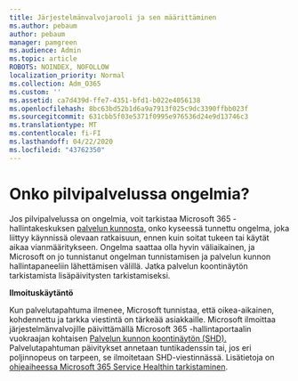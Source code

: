 ```yaml
---
title: Järjestelmänvalvojarooli ja sen määrittäminen
ms.author: pebaum
author: pebaum
manager: pamgreen
ms.audience: Admin
ms.topic: article
ROBOTS: NOINDEX, NOFOLLOW
localization_priority: Normal
ms.collection: Adm_O365
ms.custom: ''
ms.assetid: ca7d439d-ffe7-4351-bfd1-b022e4056138
ms.openlocfilehash: 8bc63bd52b1d6a9a7913f025c9dc3390ffbb023f
ms.sourcegitcommit: 631cbb5f03e5371f0995e976536d24e9d13746c3
ms.translationtype: MT
ms.contentlocale: fi-FI
ms.lasthandoff: 04/22/2020
ms.locfileid: "43762350"
---
```

# <a name="experiencing-problems-with-a-cloud-service"></a>Onko pilvipalvelussa ongelmia?

Jos pilvipalvelussa on ongelmia, voit tarkistaa Microsoft 365 -hallintakeskuksen [palvelun kunnosta,](https://admin.microsoft.com/AdminPortal/Home#/servicehealth) onko kyseessä tunnettu ongelma, joka liittyy käynnissä olevaan ratkaisuun, ennen kuin soitat tukeen tai käytät aikaa vianmääritykseen. Ongelma saattaa olla hyvin väliaikainen, ja Microsoft on jo tunnistanut ongelman tunnistamisen ja palvelun kunnon hallintapaneeliin lähettämisen välillä. Jatka palvelun koontinäytön tarkistamista lisäpäivitysten tarkistamiseksi.

**Ilmoituskäytäntö**

Kun palvelutapahtuma ilmenee, Microsoft tunnistaa, että oikea-aikainen, kohdennettu ja tarkka viestintä on tärkeää asiakkaille. Microsoft ilmoittaa järjestelmänvalvojille päivittämällä Microsoft 365 -hallintaportaalin vuokraajan kohtaisen [Palvelun kunnon koontinäytön (SHD).](https://admin.microsoft.com/AdminPortal/Home#/servicehealth) Palvelutapahtuman päivitykset annetaan tuntikadenssin tai, jos eri poljinnopeus on tarpeen, se ilmoitetaan SHD-viestinnässä. Lisätietoja on [ohjeaiheessa Microsoft 365 Service Healthin tarkistaminen](https://docs.microsoft.com/office365/enterprise/view-service-health).

